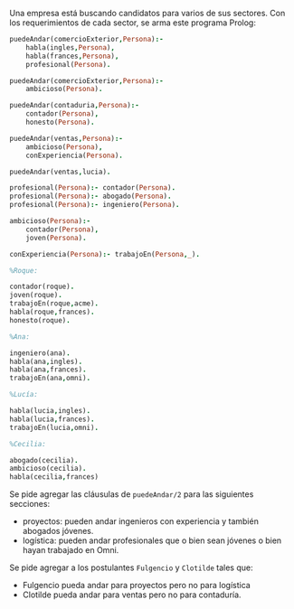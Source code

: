 Una empresa está buscando candidatos para varios de sus sectores.
Con los requerimientos de cada sector, se arma este programa Prolog:

```prolog
puedeAndar(comercioExterior,Persona):- 
	habla(ingles,Persona),
	habla(frances,Persona), 
	profesional(Persona).

puedeAndar(comercioExterior,Persona):- 
	ambicioso(Persona).

puedeAndar(contaduria,Persona):-
	contador(Persona),
	honesto(Persona).

puedeAndar(ventas,Persona):- 
	ambicioso(Persona),
	conExperiencia(Persona).

puedeAndar(ventas,lucia).

profesional(Persona):- contador(Persona).
profesional(Persona):- abogado(Persona).
profesional(Persona):- ingeniero(Persona).

ambicioso(Persona):- 
	contador(Persona),
	joven(Persona).

conExperiencia(Persona):- trabajoEn(Persona,_).

%Roque:

contador(roque).
joven(roque).
trabajoEn(roque,acme).
habla(roque,frances).
honesto(roque).

%Ana: 

ingeniero(ana).
habla(ana,ingles).
habla(ana,frances).
trabajoEn(ana,omni).

%Lucía:

habla(lucia,ingles).
habla(lucia,frances).
trabajoEn(lucia,omni).

%Cecilia: 

abogado(cecilia).
ambicioso(cecilia).
habla(cecilia,frances)
```

Se pide agregar las cláusulas de `puedeAndar/2` para las siguientes secciones:

* proyectos: pueden andar ingenieros con experiencia y también abogados jóvenes.
* logística: pueden andar profesionales que o bien sean jóvenes o bien hayan trabajado en Omni.

Se pide agregar a los postulantes `Fulgencio` y `Clotilde` tales que:

* Fulgencio pueda andar para proyectos pero no para logística
* Clotilde pueda andar para ventas pero no para contaduría.

